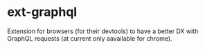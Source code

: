 # ext-graphql
Extension for browsers (for their devtools) to have a better DX with GraphQL requests (at current only aavailable for chrome).
